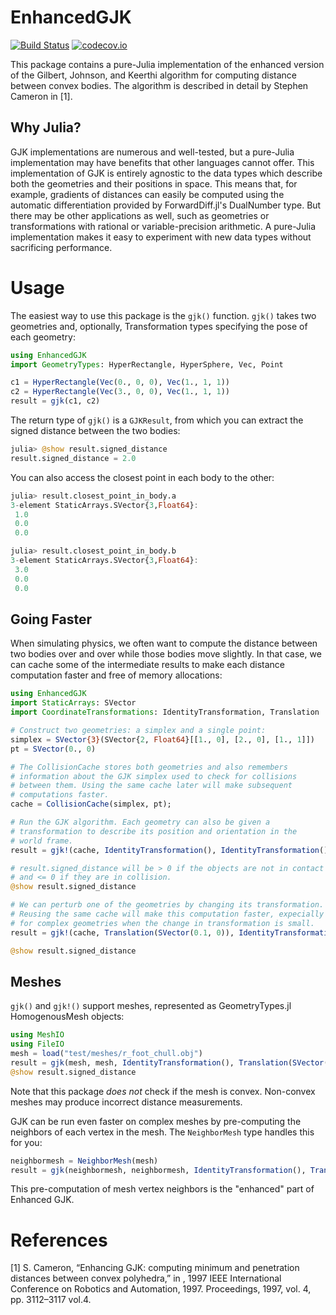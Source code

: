 # EnhancedGJK

[![Build Status](https://travis-ci.org/JuliaRobotics/EnhancedGJK.jl.svg?branch=master)](https://travis-ci.org/JuliaRobotics/EnhancedGJK.jl)
[![codecov.io](http://codecov.io/github/JuliaRobotics/EnhancedGJK.jl/coverage.svg?branch=master)](http://codecov.io/github/JuliaRobotics/EnhancedGJK.jl?branch=master)

This package contains a pure-Julia implementation of the enhanced version of the Gilbert, Johnson, and Keerthi algorithm for computing distance between convex bodies. The algorithm is described in detail by Stephen Cameron in [1].

## Why Julia?

GJK implementations are numerous and well-tested, but a pure-Julia implementation may have benefits that other languages cannot offer. This implementation of GJK is entirely agnostic to the data types which describe both the geometries and their positions in space. This means that, for example, gradients of distances can easily be computed using the automatic differentiation provided by ForwardDiff.jl's DualNumber type. But there may be other applications as well, such as geometries or transformations with rational or variable-precision arithmetic. A pure-Julia implementation makes it easy to experiment with new data types without sacrificing performance.

# Usage

The easiest way to use this package is the `gjk()` function. `gjk()` takes two geometries and, optionally, Transformation types specifying the pose of each geometry:

```julia
using EnhancedGJK
import GeometryTypes: HyperRectangle, HyperSphere, Vec, Point

c1 = HyperRectangle(Vec(0., 0, 0), Vec(1., 1, 1))
c2 = HyperRectangle(Vec(3., 0, 0), Vec(1., 1, 1))
result = gjk(c1, c2)
```

The return type of `gjk()` is a `GJKResult`, from which you can extract the signed distance between the two bodies:

```julia
julia> @show result.signed_distance
result.signed_distance = 2.0
```

You can also access the closest point in each body to the other:

```julia
julia> result.closest_point_in_body.a
3-element StaticArrays.SVector{3,Float64}:
 1.0
 0.0
 0.0

julia> result.closest_point_in_body.b
3-element StaticArrays.SVector{3,Float64}:
 3.0
 0.0
 0.0
```

## Going Faster

When simulating physics, we often want to compute the distance between two bodies over and over while those bodies move slightly. In that case, we can cache some of the intermediate results to make each distance computation faster and free of memory allocations:

```julia
using EnhancedGJK
import StaticArrays: SVector
import CoordinateTransformations: IdentityTransformation, Translation

# Construct two geometries: a simplex and a single point:
simplex = SVector{3}(SVector{2, Float64}[[1., 0], [2., 0], [1., 1]])
pt = SVector(0., 0)

# The CollisionCache stores both geometries and also remembers
# information about the GJK simplex used to check for collisions
# between them. Using the same cache later will make subsequent
# computations faster.
cache = CollisionCache(simplex, pt);

# Run the GJK algorithm. Each geometry can also be given a
# transformation to describe its position and orientation in the
# world frame.
result = gjk!(cache, IdentityTransformation(), IdentityTransformation())

# result.signed_distance will be > 0 if the objects are not in contact
# and <= 0 if they are in collision.
@show result.signed_distance

# We can perturb one of the geometries by changing its transformation.
# Reusing the same cache will make this computation faster, expecially
# for complex geometries when the change in transformation is small.
result = gjk!(cache, Translation(SVector(0.1, 0)), IdentityTransformation())

@show result.signed_distance
```

## Meshes

`gjk()` and `gjk!()` support meshes, represented as GeometryTypes.jl HomogenousMesh objects:

```julia
using MeshIO
using FileIO
mesh = load("test/meshes/r_foot_chull.obj")
result = gjk(mesh, mesh, IdentityTransformation(), Translation(SVector(5., 0, 0)))
@show result.signed_distance
```

Note that this package *does not* check if the mesh is convex. Non-convex meshes may produce incorrect distance measurements.

GJK can be run even faster on complex meshes by pre-computing the neighbors of each vertex in the mesh. The `NeighborMesh` type handles this for you:

```julia
neighbormesh = NeighborMesh(mesh)
result = gjk(neighbormesh, neighbormesh, IdentityTransformation(), Translation(SVector(5., 0, 0)))
```

This pre-computation of mesh vertex neighbors is the "enhanced" part of Enhanced GJK.


# References

[1] S. Cameron, “Enhancing GJK: computing minimum and penetration distances between convex polyhedra,” in , 1997 IEEE International Conference on Robotics and Automation, 1997. Proceedings, 1997, vol. 4, pp. 3112–3117 vol.4.
